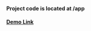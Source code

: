 #### Project code is located at /app

#### [Demo Link](https://masterkn48.github.io/assignment1111/)
